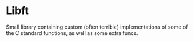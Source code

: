 # Libft
Small library containing custom (often terrible) implementations of some of the C standard functions, as well as some extra funcs.
